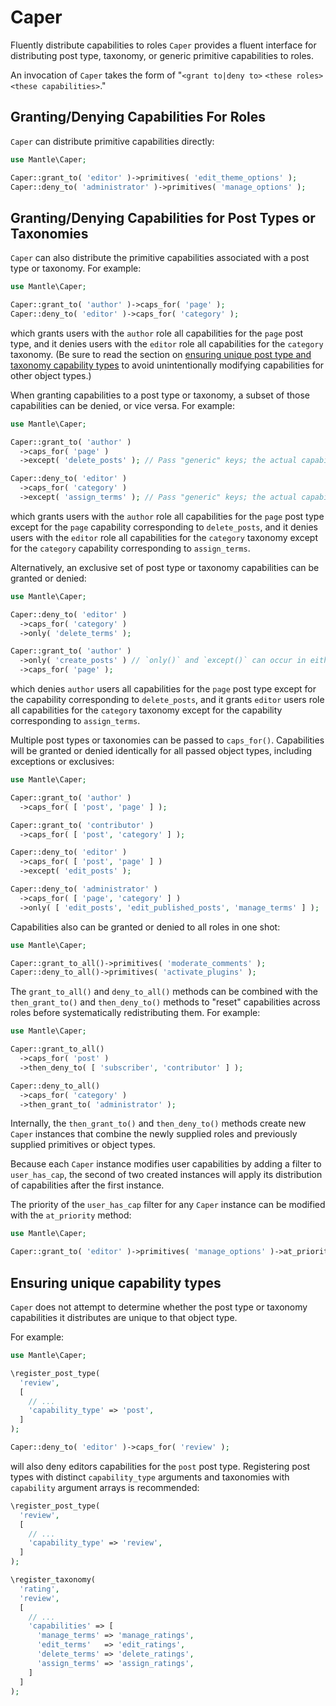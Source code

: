 # Caper

Fluently distribute capabilities to roles `Caper` provides a fluent interface
for distributing post type, taxonomy, or generic primitive capabilities to
roles.

An invocation of `Caper` takes the form of "`<grant to|deny to>` `<these roles>`
`<these capabilities>`."

## Granting/Denying Capabilities For Roles

`Caper` can distribute primitive capabilities directly:

```php
use Mantle\Caper;

Caper::grant_to( 'editor' )->primitives( 'edit_theme_options' );
Caper::deny_to( 'administrator' )->primitives( 'manage_options' );
```

## Granting/Denying Capabilities for Post Types or Taxonomies

`Caper` can also distribute the primitive capabilities associated with a post
type or taxonomy. For example:

```php
use Mantle\Caper;

Caper::grant_to( 'author' )->caps_for( 'page' );
Caper::deny_to( 'editor' )->caps_for( 'category' );
```

which grants users with the `author` role all capabilities for the `page` post
type, and it denies users with the `editor` role all capabilities for the
`category` taxonomy. (Be sure to read the section on [ensuring unique post type
and taxonomy capability types](#ensuring-unique-capability-types) to avoid
unintentionally modifying capabilities for other object types.)

When granting capabilities to a post type or taxonomy, a subset of those
capabilities can be denied, or vice versa. For example:

```php
use Mantle\Caper;

Caper::grant_to( 'author' )
  ->caps_for( 'page' )
  ->except( 'delete_posts' ); // Pass "generic" keys; the actual capability names will be determined automatically.

Caper::deny_to( 'editor' )
  ->caps_for( 'category' )
  ->except( 'assign_terms' ); // Pass "generic" keys; the actual capability names will be determined automatically.
```

which grants users with the `author` role all capabilities for the `page` post
type except for the `page` capability corresponding to `delete_posts`, and it
denies users with the `editor` role all capabilities for the `category` taxonomy
except for the `category` capability corresponding to `assign_terms`.

Alternatively, an exclusive set of post type or taxonomy capabilities can be
granted or denied:

```php
use Mantle\Caper;

Caper::deny_to( 'editor' )
  ->caps_for( 'category' )
  ->only( 'delete_terms' );

Caper::grant_to( 'author' )
  ->only( 'create_posts' ) // `only()` and `except()` can occur in either order.
  ->caps_for( 'page' );
```

which denies `author` users all capabilities for the `page` post type except for
the capability corresponding to `delete_posts`, and it grants `editor` users
role all capabilities for the `category` taxonomy except for the capability
corresponding to `assign_terms`.

Multiple post types or taxonomies can be passed to `caps_for()`. Capabilities
will be granted or denied identically for all passed object types, including
exceptions or exclusives:

```php
use Mantle\Caper;

Caper::grant_to( 'author' )
  ->caps_for( [ 'post', 'page' ] );

Caper::grant_to( 'contributor' )
  ->caps_for( [ 'post', 'category' ] );

Caper::deny_to( 'editor' )
  ->caps_for( [ 'post', 'page' ] )
  ->except( 'edit_posts' );

Caper::deny_to( 'administrator' )
  ->caps_for( [ 'page', 'category' ] )
  ->only( [ 'edit_posts', 'edit_published_posts', 'manage_terms' ] );
```

Capabilities also can be granted or denied to all roles in one shot:

```php
use Mantle\Caper;

Caper::grant_to_all()->primitives( 'moderate_comments' );
Caper::deny_to_all()->primitives( 'activate_plugins' );
```

The `grant_to_all()` and `deny_to_all()` methods can be combined with the
`then_grant_to()` and `then_deny_to()` methods to "reset" capabilities across
roles before systematically redistributing them. For example:

```php
use Mantle\Caper;

Caper::grant_to_all()
  ->caps_for( 'post' )
  ->then_deny_to( [ 'subscriber', 'contributor' ] );

Caper::deny_to_all()
  ->caps_for( 'category' )
  ->then_grant_to( 'administrator' );
```

Internally, the `then_grant_to()` and `then_deny_to()` methods create new
`Caper` instances that combine the newly supplied roles and previously supplied
primitives or object types.

Because each `Caper` instance modifies user capabilities by adding a filter to
`user_has_cap`, the second of two created instances will apply its distribution
of capabilities after the first instance.

The priority of the `user_has_cap` filter for any `Caper` instance can be
modified with the `at_priority` method:

```php
use Mantle\Caper;

Caper::grant_to( 'editor' )->primitives( 'manage_options' )->at_priority( 99 );
```

## Ensuring unique capability types

`Caper` does not attempt to determine whether the post type or taxonomy
capabilities it distributes are unique to that object type.

For example:

```php
use Mantle\Caper;

\register_post_type(
  'review',
  [
    // ...
    'capability_type' => 'post',
  ]
);

Caper::deny_to( 'editor' )->caps_for( 'review' );
```

will also deny editors capabilities for the `post` post type. Registering post
types with distinct `capability_type` arguments and taxonomies with `capability`
argument arrays is recommended:

```php
\register_post_type(
  'review',
  [
    // ...
    'capability_type' => 'review',
  ]
);

\register_taxonomy(
  'rating',
  'review',
  [
    // ...
    'capabilities' => [
      'manage_terms' => 'manage_ratings',
      'edit_terms'   => 'edit_ratings',
      'delete_terms' => 'delete_ratings',
      'assign_terms' => 'assign_ratings',
    ]
  ]
);
```
